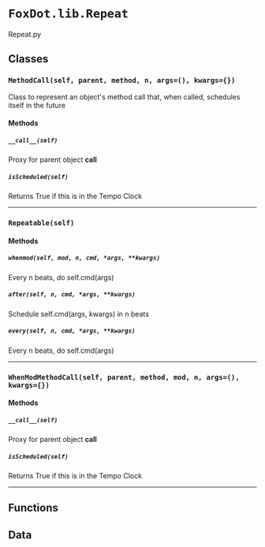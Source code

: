 # `FoxDot.lib.Repeat`

Repeat.py 

## Classes

### `MethodCall(self, parent, method, n, args=(), kwargs={})`

Class to represent an object's method call that,
when called, schedules itself in the future 

#### Methods

##### `__call__(self)`

Proxy for parent object __call__ 

##### `isScheduled(self)`

Returns True if this is in the Tempo Clock 

---

### `Repeatable(self)`



#### Methods

##### `whenmod(self, mod, n, cmd, *args, **kwargs)`

Every n beats, do self.cmd(args) 

##### `after(self, n, cmd, *args, **kwargs)`

Schedule self.cmd(args, kwargs) in n beats 

##### `every(self, n, cmd, *args, **kwargs)`

Every n beats, do self.cmd(args) 

---

### `WhenModMethodCall(self, parent, method, mod, n, args=(), kwargs={})`



#### Methods

##### `__call__(self)`

Proxy for parent object __call__ 

##### `isScheduled(self)`

Returns True if this is in the Tempo Clock 

---

## Functions

## Data

